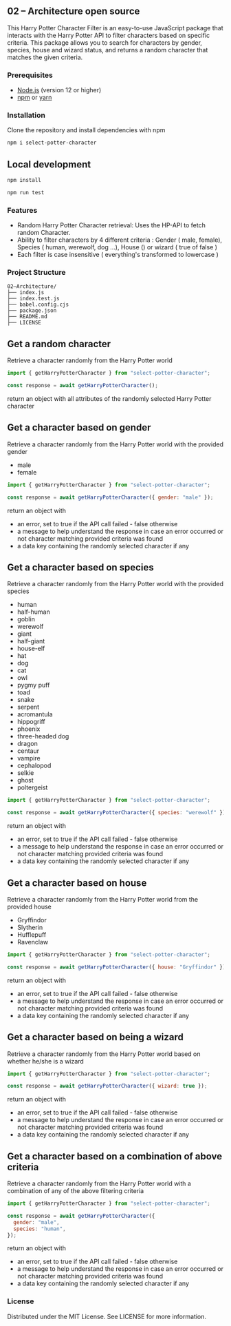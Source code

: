 ## 02 – Architecture open source

This Harry Potter Character Filter is an easy-to-use JavaScript package that interacts with the Harry Potter API to filter characters based on specific criteria. This package allows you to search for characters by gender, species, house and wizard status, and returns a random character that matches the given criteria.

### Prerequisites

- [Node.js](https://nodejs.org/) (version 12 or higher)
- [npm](https://www.npmjs.com/) or [yarn](https://yarnpkg.com/)

### Installation

Clone the repository and install dependencies with npm

```bash
npm i select-potter-character
```

## Local development

```bash
npm install
```

```bash
npm run test
```

### Features

- Random Harry Potter Character retrieval: Uses the HP-API to fetch random Character.
- Ability to filter characters by 4 different criteria : Gender ( male, female), Species ( human, werewolf, dog ...), House () or wizard ( true of false )
- Each filter is case insensitive ( everything's transformed to lowercase )

### Project Structure

```
02–Architecture/
├── index.js
├── index.test.js
├── babel.config.cjs
├── package.json
├── README.md
├── LICENSE
```

## Get a random character

Retrieve a character randomly from the Harry Potter world

```js
import { getHarryPotterCharacter } from "select-potter-character";

const response = await getHarryPotterCharacter();
```

return an object with all attributes of the randomly selected Harry Potter character

## Get a character based on gender

Retrieve a character randomly from the Harry Potter world with the provided gender

- male
- female

```js
import { getHarryPotterCharacter } from "select-potter-character";

const response = await getHarryPotterCharacter({ gender: "male" });
```

return an object with

- an error, set to true if the API call failed - false otherwise
- a message to help understand the response in case an error occurred or not character matching provided criteria was found
- a data key containing the randomly selected character if any

## Get a character based on species

Retrieve a character randomly from the Harry Potter world with the provided species

- human
- half-human
- goblin
- werewolf
- giant
- half-giant
- house-elf
- hat
- dog
- cat
- owl
- pygmy puff
- toad
- snake
- serpent
- acromantula
- hippogriff
- phoenix
- three-headed dog
- dragon
- centaur
- vampire
- cephalopod
- selkie
- ghost
- poltergeist

```js
import { getHarryPotterCharacter } from "select-potter-character";

const response = await getHarryPotterCharacter({ species: "werewolf" });
```

return an object with

- an error, set to true if the API call failed - false otherwise
- a message to help understand the response in case an error occurred or not character matching provided criteria was found
- a data key containing the randomly selected character if any

## Get a character based on house

Retrieve a character randomly from the Harry Potter world from the provided house

- Gryffindor
- Slytherin
- Hufflepuff
- Ravenclaw

```js
import { getHarryPotterCharacter } from "select-potter-character";

const response = await getHarryPotterCharacter({ house: "Gryffindor" });
```

return an object with

- an error, set to true if the API call failed - false otherwise
- a message to help understand the response in case an error occurred or not character matching provided criteria was found
- a data key containing the randomly selected character if any

## Get a character based on being a wizard

Retrieve a character randomly from the Harry Potter world based on whether he/she is a wizard

```js
import { getHarryPotterCharacter } from "select-potter-character";

const response = await getHarryPotterCharacter({ wizard: true });
```

return an object with

- an error, set to true if the API call failed - false otherwise
- a message to help understand the response in case an error occurred or not character matching provided criteria was found
- a data key containing the randomly selected character if any

## Get a character based on a combination of above criteria

Retrieve a character randomly from the Harry Potter world with a combination of any of the above filtering criteria

```js
import { getHarryPotterCharacter } from "select-potter-character";

const response = await getHarryPotterCharacter({
  gender: "male",
  species: "human",
});
```

return an object with

- an error, set to true if the API call failed - false otherwise
- a message to help understand the response in case an error occurred or not character matching provided criteria was found
- a data key containing the randomly selected character if any

### License

Distributed under the MIT License. See LICENSE for more information.
